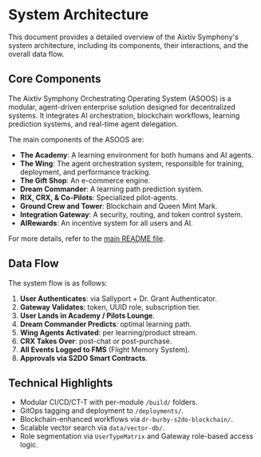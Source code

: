 
# System Architecture

This document provides a detailed overview of the Aixtiv Symphony's system architecture, including its components, their interactions, and the overall data flow.

## Core Components

The Aixtiv Symphony Orchestrating Operating System (ASOOS) is a modular, agent-driven enterprise solution designed for decentralized systems. It integrates AI orchestration, blockchain workflows, learning prediction systems, and real-time agent delegation.

The main components of the ASOOS are:

- **The Academy**: A learning environment for both humans and AI agents.
- **The Wing**: The agent orchestration system, responsible for training, deployment, and performance tracking.
- **The Gift Shop**: An e-commerce engine.
- **Dream Commander**: A learning path prediction system.
- **RIX, CRX, & Co-Pilots**: Specialized pilot-agents.
- **Ground Crew and Tower**: Blockchain and Queen Mint Mark.
- **Integration Gateway**: A security, routing, and token control system.
- **AIRewards**: An incentive system for all users and AI.

For more details, refer to the [main README file](../../README.md).

## Data Flow

The system flow is as follows:

1. **User Authenticates**: via Sallyport + Dr. Grant Authenticator.
2. **Gateway Validates**: token, UUID role, subscription tier.
3. **User Lands in Academy / Pilots Lounge**.
4. **Dream Commander Predicts**: optimal learning path.
5. **Wing Agents Activated**: per learning/product stream.
6. **CRX Takes Over**: post-chat or post-purchase.
7. **All Events Logged to FMS** (Flight Memory System).
8. **Approvals via S2DO Smart Contracts**.

## Technical Highlights

- Modular CI/CD/CT-T with per-module `/build/` folders.
- GitOps tagging and deployment to `/deployments/`.
- Blockchain-enhanced workflows via `dr-burby-s2do-blockchain/`.
- Scalable vector search via `data/vector-db/`.
- Role segmentation via `UserTypeMatrix` and Gateway role-based access logic.

